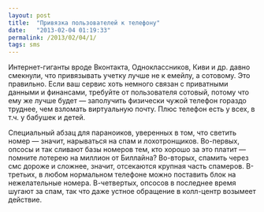 ```yaml
---
layout: post
title:  "Привязка пользователей к телефону"
date:   "2013-02-04 01:19:33"
permalink: /2013/02/04/1/
tags: sms
---
```


Интернет-гиганты вроде Вконтакта, Одноклассников, Киви и др. давно
смекнули, что привязывать учетку лучше не к емейлу, а сотовому. Это
правильно. Если ваш сервис хоть немного связан с приватными данными и
финансами, требуйте от пользователя сотовый, потому что ему же лучше
будет — заполучить физически чужой телефон гораздо труднее, чем
взломать виртуальную почту. Плюс телефон есть у всех, в т.ч. у бабушек
и детей.

Специальный абзац для параноиков, уверенных в том, что светить номер —
значит, нарываться на спам и лохотронщиков. Во-первых, опсосы и так
сливают базы номеров тем, кто хорошо за это платит — помните лотерею
на миллион от Биллайна? Во-вторых, спамить через смс дороже и сложнее,
значит, отсекаются крупная часть спамеров. В-третьих, в любом
нормальном телефоне можно поставить блок на нежелательные
номера. В-четвертых, опсосов в последнее время шугают за спам, так что
даже устное обращение в колл-центр возымеет действие.
